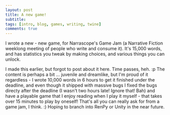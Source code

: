 ```yaml
---
layout: post
title: A new game!
subtitle:
tags: [intro, blog, games, writing, twine]
comments: true
---
```


I wrote a new - new game, for Narrascope's Game Jam (a Narrative Fiction weeklong meeting of people who write and consume it). It's 15,000 words, and has statistics you tweak by making choices, and various things you can unlock.

I made this earlier, but forgot to post about it here. Time passes, heh. :p
The content is perhaps a bit ... juvenile and dreamlike, but I'm proud of it regardless - I wrote 10,000 words in 6 hours to get it finished under the deadline, and even though it shipped with massive bugs I fixed the bugs directy after the deadline (I wasn't two hours late! Ignore that! Bah) and have a playable game that I enjoy reading when I play it myself - that takes over 15 minutes to play by oneself! That's all you can really ask for from a game jam, I think. :)
Hoping to branch into RenPy or Unity in the near future.
